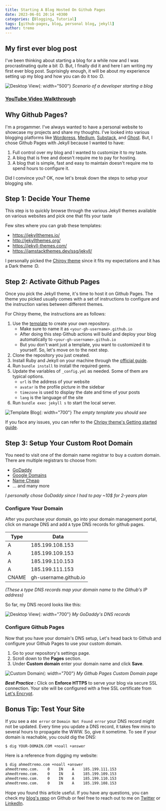 ```yaml
---
title: Starting A Blog Hosted On Github Pages
date: 2023-06-01 20:14 +0300
categories: [Blogging, Tutorial]
tags: [github-pages, blog, personal blog, jekyll]
author: tremo
---
```


## My first ever blog post

I've been thinking about starting a blog for a while now and I was procrastinating quite a bit :D. But, I finally did it and here I am writing my first ever blog post. Suprisingly enough, it will be about my experience setting up my blog and how you can do it too :D.

![Desktop View](/assets/img/posts/2023-06-01-starting-a-blog-on-gh-pages/Intro_meme.jpg){: width="500"}
_Scenario of a developer starting a blog_

### [YouTube Video Walkthrough](https://youtu.be/m1RYsmOMPLs)

## Why Github Pages?

I'm a progammer. I've always wanted to have a personal website to showcase my projects and share my thoughts. I've looked into various blogging platforms like [Wordpress](https://wordpress.com/), [Medium](https://medium.com/), [Substack](https://substack.com), and [Ghost](https://ghost.org/). But, I chose Github Pages with Jekyll because I wanted to have:
1. Full control over my blog and I wanted to customize it to my taste. 
2. A blog that is free and doesn't require me to pay for hosting. 
3. A blog that is simple, fast and easy to maintain doesn't require me to spend hours to configure it.

Did I convince you? OK, now let's break down the steps to setup your blogging site.

## Step 1: Decide Your Theme

This step is to quickly browse through the various Jekyll themes available on various websites and pick one that fits your taste

Few sites where you can grab these templates:

* <https://jekyllthemes.io/>
* <http://jekyllthemes.org/>
* <https://jekyll-themes.com/>
* <https://jamstackthemes.dev/ssg/jekyll/>

I personally picked the [Chirpy theme](https://github.com/cotes2020/chirpy-starter/) since it fits my expectations and it has a Dark theme :D.


## Step 2: Activate Github Pages

Once you pick the Jekyll theme, it's time to host it on Github Pages. The theme you picked usually comes with a set of instructions to configure and the instruction varies between different themes.

For Chirpy theme, the instructions are as follows:
1. Use the [template](https://github.com/cotes2020/chirpy-starter/generate) to create your own repository.
    - Make sure to name it as `<your-gh-username>.github.io`
    - After doing this step Github actions will build and deploy your blog automatically to `<your-gh-username>.github.io`
    - But you don't want just a template, you want to customized it to yourself. So, let's move on to the next step.
2. Clone the repository you just created.
3. Install Ruby and Jekyll on your machine through the [official guide](https://jekyllrb.com/docs/installation/).
4. Run `bundle install` to install the required gems.
5. Update the variables of `_config.yml` as needed. Some of them are typical options.
    - `url` is the address of your website
    - `avatar` is the profile picture in the sidebar
    - `timezone` is used to display the date and time of your posts
    - `lang` is the language of the site
6. Run `bundle exec jekyll s` to start the local server.

![Template Blog](/assets/img/posts/2023-06-01-starting-a-blog-on-gh-pages/template-blog.PNG){: width="700"}
_The empty template you should see_

If you face any issues, you can refer to the [Chripy theme's Getting started guide](https://chirpy.cotes.page/posts/getting-started/).

## Step 3: Setup Your Custom Root Domain

You need to visit one of the domain name registrar to buy a custom domain. There are multiple registrars to choose from: 

* [GoDaddy](https://www.godaddy.com/)
* [Google Domains](https://domains.google)
* [Name Cheap](https://www.namecheap.com/)
* ... and many more

*I personally chose GoDaddy since I had to pay ~10$ for 2-years plan*

### Configure Your Domain

After you purchase your domain, go into your domain management portal, click on manage DNS and add `A` type DNS records for github pages.

| Type | Data |
|------|------|
| A | 185.199.108.153 |
| A | 185.199.109.153 |
| A | 185.199.110.153 |
| A | 185.199.111.153 |
| CNAME | gh-username.github.io |

*(These `A` type DNS records map your domain name to the Github's IP address)*


So far, my DNS record looks like this:

![Desktop View](/assets/img/posts/2023-06-01-starting-a-blog-on-gh-pages/DNS-settings.PNG){: width="700"}
_My GoDaddy's DNS records_

### Configure Github Pages

Now that you have your domain's DNS setup, Let's head back to Github and configure your Github Pages to use your custom domain.

1. Go to your repository's settings page.
2. Scroll down to the **Pages** section.
3. Under **Custom domain** enter your domain name and click **Save**.

![Custom Domain](/assets/img/posts/2023-06-01-starting-a-blog-on-gh-pages/github-pages-custom-domain.PNG){: width="700"}
_My Github Pages Custom Domain page_

***Best Practice :*** Click on **Enforce HTTPS** to serve your blog via secure SSL connection. Your site will be configured with a free SSL certificate from [Let's Encrypt](https://letsencrypt.org/).

## Bonus Tip: Test Your Site

If you see a `404 error` or `Domain Not Found error` your DNS record might not be updated. Every time you update a DNS record, it takes few mins to several hours to propagate the WWW. So, give it sometime. To see if your domain is reachable, you could dig the DNS:

```bash
$ dig YOUR-DOMAIN.COM +noall +answer
```

Here is a reference from digging my website:

```bash
$ dig ahmedtremo.com +noall +answer
ahmedtremo.com.    0    IN    A    185.199.111.153
ahmedtremo.com.    0    IN    A    185.199.109.153
ahmedtremo.com.    0    IN    A    185.199.110.153
ahmedtremo.com.    0    IN    A    185.199.108.153
```

Hope you found this article useful. If you have any questions, you can check my [blog's repo](https://github.com/AhmedTremo/ahmedtremo.github.io) on Github or feel free to reach out to me on [Twitter](https://twitter.com/ahmedtremo) or [LinkedIn](https://www.linkedin.com/in/ahmedtremo/).